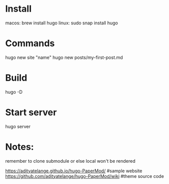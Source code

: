 # Install
macos: brew install hugo
linux: sudo snap install hugo

# Commands
hugo new site "name"
hugo new posts/my-first-post.md

# Build
hugo -D

# Start server
hugo server 

# Notes:
remember to clone submodule or else local won't be rendered

https://adityatelange.github.io/hugo-PaperMod/ #sample website
https://github.com/adityatelange/hugo-PaperMod/wiki #theme source code


